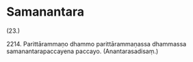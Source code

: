 

# Samanantara






(23.)

2214\. Parittārammaṇo dhammo parittārammaṇassa dhammassa samanantarapaccayena paccayo. (Anantarasadisaṃ.)



